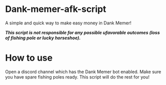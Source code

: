 # Dank-memer-afk-script

A simple and quick way to make easy money in Dank Memer!

***This script is not responsible for any possible ufavorable outcomes (loss of fishing pole or lucky horseshoe).***

# How to use

Open a discord channel which has the Dank Memer bot enabled. 
Make sure you have spare fishing poles ready.
This script will do the rest for you!
